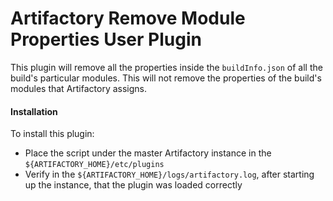 Artifactory Remove Module Properties User Plugin
================================================

This plugin will remove all the properties inside the `buildInfo.json` of all
the build's particular modules. This will not remove the properties of the
build's modules that Artifactory assigns.

#### Installation
To install this plugin:
  - Place the script under the master Artifactory instance in the
  `${ARTIFACTORY_HOME}/etc/plugins`
  - Verify in the `${ARTIFACTORY_HOME}/logs/artifactory.log`, after starting up
  the instance, that the plugin was loaded correctly
  
